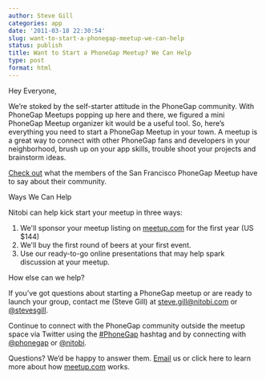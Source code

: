 ```yaml
---
author: Steve Gill
categories: app
date: '2011-03-18 22:30:54'
slug: want-to-start-a-phonegap-meetup-we-can-help
status: publish
title: Want to Start a PhoneGap Meetup? We Can Help
type: post
format: html
---
```


Hey Everyone,

We’re stoked by the self-starter attitude in the PhoneGap community. With PhoneGap Meetups popping up here and there, we figured a mini PhoneGap Meetup organizer kit would be a useful tool. So, here’s everything you need to start a PhoneGap Meetup in your town. A meetup is a great way to connect with other PhoneGap fans and developers in your neighborhood, brush up on your app skills, trouble shoot your projects and brainstorm ideas.

[Check out](http://www.meetup.com/PhoneGap-SF/) what the members of the San Francisco PhoneGap Meetup have to say about their community.

Ways We Can Help

Nitobi can help kick start your meetup in three ways:

1. We'll sponsor your meetup listing on [meetup.com](http://meetup.com) for the first year (US $144)
1. We'll buy the first round of beers at your first event.
1. Use our ready-to-go online presentations that may help spark discussion at your meetup.

How else can we help?

If you’ve got questions about starting a PhoneGap meetup or are ready to launch your group, contact me (Steve Gill) at steve.gill@nitobi.com or [@stevesgill](http://twitter.com/#/stevesgill).

Continue to connect with the PhoneGap community outside the meetup space via Twitter using the [#PhoneGap](https://twitter.com/#!/search/%23phonegap) hashtag and by connecting with [@phonegap](http://twitter.com/#/phonegap) or [@nitobi](http://twitter.com/#/nitobi).

Questions? We’d be happy to answer them. [Email](http://www.phonegap.com/contact) us or click here to learn more about how [meetup.com](http://meetup.com) works.
